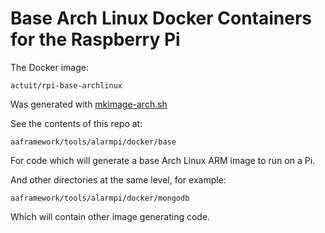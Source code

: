 
# Base Arch Linux Docker Containers for the Raspberry Pi

The Docker image:

	actuit/rpi-base-archlinux

Was generated with 
[mkimage-arch.sh][mkimage]

See the contents of this repo at:

	aaframework/tools/alarmpi/docker/base

For code which will generate a base Arch Linux ARM image to run on a Pi.

And other directories at the same level, for example:

	aaframework/tools/alarmpi/docker/mongodb

Which will contain other image generating code.



[mkimage]: https://github.com/dotcloud/docker/


